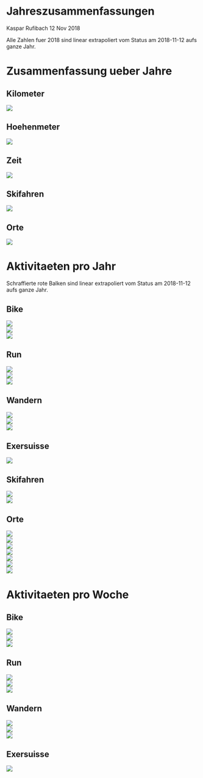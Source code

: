 Jahreszusammenfassungen
================
Kaspar Rufibach
12 Nov 2018

Alle Zahlen fuer 2018 sind linear extrapoliert vom Status am 2018-11-12 aufs ganze Jahr.

Zusammenfassung ueber Jahre
===========================

Kilometer
---------

<img src="9_zsf_files/figure-markdown_github/unnamed-chunk-1-1.png" style="display: block; margin: auto;" />

Hoehenmeter
-----------

<img src="9_zsf_files/figure-markdown_github/unnamed-chunk-2-1.png" style="display: block; margin: auto;" />

Zeit
----

<img src="9_zsf_files/figure-markdown_github/unnamed-chunk-3-1.png" style="display: block; margin: auto;" />

Skifahren
---------

<img src="9_zsf_files/figure-markdown_github/unnamed-chunk-4-1.png" style="display: block; margin: auto;" />

Orte
----

<img src="9_zsf_files/figure-markdown_github/unnamed-chunk-5-1.png" style="display: block; margin: auto;" />

Aktivitaeten pro Jahr
=====================

Schraffierte rote Balken sind linear extrapoliert vom Status am 2018-11-12 aufs ganze Jahr.

Bike
----

<img src="9_zsf_files/figure-markdown_github/unnamed-chunk-6-1.png" style="display: block; margin: auto;" /><img src="9_zsf_files/figure-markdown_github/unnamed-chunk-6-2.png" style="display: block; margin: auto;" /><img src="9_zsf_files/figure-markdown_github/unnamed-chunk-6-3.png" style="display: block; margin: auto;" />

Run
---

<img src="9_zsf_files/figure-markdown_github/unnamed-chunk-7-1.png" style="display: block; margin: auto;" /><img src="9_zsf_files/figure-markdown_github/unnamed-chunk-7-2.png" style="display: block; margin: auto;" /><img src="9_zsf_files/figure-markdown_github/unnamed-chunk-7-3.png" style="display: block; margin: auto;" />

Wandern
-------

<img src="9_zsf_files/figure-markdown_github/unnamed-chunk-8-1.png" style="display: block; margin: auto;" /><img src="9_zsf_files/figure-markdown_github/unnamed-chunk-8-2.png" style="display: block; margin: auto;" /><img src="9_zsf_files/figure-markdown_github/unnamed-chunk-8-3.png" style="display: block; margin: auto;" />

Exersuisse
----------

<img src="9_zsf_files/figure-markdown_github/unnamed-chunk-9-1.png" style="display: block; margin: auto;" />

Skifahren
---------

<img src="9_zsf_files/figure-markdown_github/unnamed-chunk-10-1.png" style="display: block; margin: auto;" /><img src="9_zsf_files/figure-markdown_github/unnamed-chunk-10-2.png" style="display: block; margin: auto;" />

Orte
----

<img src="9_zsf_files/figure-markdown_github/unnamed-chunk-11-1.png" style="display: block; margin: auto;" /><img src="9_zsf_files/figure-markdown_github/unnamed-chunk-11-2.png" style="display: block; margin: auto;" /><img src="9_zsf_files/figure-markdown_github/unnamed-chunk-11-3.png" style="display: block; margin: auto;" /><img src="9_zsf_files/figure-markdown_github/unnamed-chunk-11-4.png" style="display: block; margin: auto;" /><img src="9_zsf_files/figure-markdown_github/unnamed-chunk-11-5.png" style="display: block; margin: auto;" /><img src="9_zsf_files/figure-markdown_github/unnamed-chunk-11-6.png" style="display: block; margin: auto;" /><img src="9_zsf_files/figure-markdown_github/unnamed-chunk-11-7.png" style="display: block; margin: auto;" />

Aktivitaeten pro Woche
======================

Bike
----

<img src="9_zsf_files/figure-markdown_github/unnamed-chunk-12-1.png" style="display: block; margin: auto;" /><img src="9_zsf_files/figure-markdown_github/unnamed-chunk-12-2.png" style="display: block; margin: auto;" /><img src="9_zsf_files/figure-markdown_github/unnamed-chunk-12-3.png" style="display: block; margin: auto;" />

Run
---

<img src="9_zsf_files/figure-markdown_github/unnamed-chunk-13-1.png" style="display: block; margin: auto;" /><img src="9_zsf_files/figure-markdown_github/unnamed-chunk-13-2.png" style="display: block; margin: auto;" /><img src="9_zsf_files/figure-markdown_github/unnamed-chunk-13-3.png" style="display: block; margin: auto;" />

Wandern
-------

<img src="9_zsf_files/figure-markdown_github/unnamed-chunk-14-1.png" style="display: block; margin: auto;" /><img src="9_zsf_files/figure-markdown_github/unnamed-chunk-14-2.png" style="display: block; margin: auto;" /><img src="9_zsf_files/figure-markdown_github/unnamed-chunk-14-3.png" style="display: block; margin: auto;" />

Exersuisse
----------

<img src="9_zsf_files/figure-markdown_github/unnamed-chunk-15-1.png" style="display: block; margin: auto;" />
